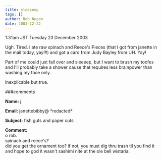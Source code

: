 ```yaml
---
title: sleezeep
tags: []
author: Rob Nugen
date: 2003-12-22
---
```


<p class=date>1:31am JST Tuesday 23 December 2003</p>

<p>Ugh.  Tired.   I ate raw spinach and Reece's Pieces (that I got
  from janette in the mail today, yay!!!) and got a card from Judy
  Bayley from UH.  Yay!</p>

<p>Part of me could just fall over and sleeeep, but I want to brush
  my toofes and I'll probably take a shower cause that requires less
  brainpower than washing my face only.</p>

<p>Inexplicable but true.</p>

###comments

<p><b>Name:</b> j

<p><b>Email:</b> janettebibby@ *redacted*

<p><b>Subject:</b> fish guts and paper cuts

<p><b>Comment:</b>
<br>o rob.<br>
spinach and reece's?<br>
  did you get the ornament too?  if not, you must dig thru trash til you find it and hope to god it wasn't sashimi nite at the ole bell wistaria.<br>
 <smile>

